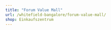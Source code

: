 ```yaml
---
title: "Forum Value Mall"
url: /whitefield-bangalore/forum-value-mall/
shop: Einkaufszentrum
---
```


